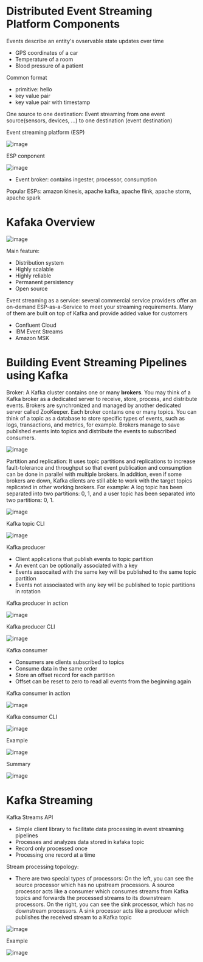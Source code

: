 # Distributed Event Streaming Platform Components
Events  describe an entity's ovservable state updates over time
- GPS coordinates of a car
- Temperature of a room
- Blood pressure of a patient

Common format
- primitive: hello
- key value pair
- key value pair with timestamp

One source to one destination: Event streaming from one event source(sensors, devices, ...) to one destination (event destination)

Event streaming platform (ESP)

![image](/pics/esp.png)

ESP conponent

![image](/pics/esp_component.png)
- Event broker: contains ingester, processor, consumption

Popular ESPs: amazon kinesis, apache kafka, apache flink, apache storm, apache spark

# Kafaka Overview
![image](/pics/kafka_structure.png)

Main feature:
- Distribution system
- Highly scalable
- Highly reliable
- Permanent persistency
- Open source

Event streaming as a service: several commercial service providers offer an on-demand ESP-as-a-Service to meet your streaming requirements. Many of them are built on top of Kafka and provide added value for customers
- Confluent Cloud
- IBM Event Streams
- Amazon MSK

# Building Event Streaming Pipelines using Kafka
Broker: A Kafka cluster contains one or many **brokers**. You may think of a Kafka broker as a dedicated server to receive, store, process, and distribute events. Brokers are synchronized and managed by another dedicated server called ZooKeeper. Each broker contains one or many topics. You can think of a topic as a database to store specific types of events, such as logs, transactions, and metrics, for example. Brokers manage to save published events into topics and distribute the events to subscribed consumers. 

![image](/pics/broker.png)

Partition and replication: It uses topic partitions and replications to increase fault-tolerance and throughput so that event publication and consumption can be done in parallel with multiple brokers. In addition, even if some brokers are down, Kafka clients are still able to work with the target topics replicated in other working brokers. For example: A log topic has been separated into two partitions: 0, 1, and a user topic has been separated into two partitions: 0, 1.

![image](/pics/partition_replications.png)

Kafka topic CLI

![image](/pics/kafka_cli.png)

Kafka producer
- Client applications that publish events to topic partition
- An event can be optionally associated with a key
- Events assocaited with the same key will be published to the same topic partition
- Events not associaated with any key will be published to topic partitions in rotation

Kafka producer in action

![image](/pics/kafka_producer_in_action.png)

Kafka producer CLI

![image](/pics/kafka_producer_cli.png)


Kafka consumer
- Consumers are clients subscribed to topics
- Consume data in the same order
- Store an offset record for each partition
- Offset can be reset to zero to read all events from the beginning again

Kafka consumer in action

![image](/pics/kafka_consumer_in_action.png)

Kafka consumer CLI

![image](/pics/kafka_consumer_cli.png)

Example

![image](/pics/kafka_example.png)


Summary

![image](/pics/kafka_core_summary.png)

# Kafka Streaming
Kafka Streams API
- Simple client library to facilitate data processing in event streaming pipelines
- Processes and analyzes data stored in kafaka topic
- Record only processed once
- Processing one record at a time

Stream processing topology:
- There are two special types of processors: On the left, you can see the source processor which has no upstream processors. A source processor acts like a consumer which consumes streams from Kafka topics and forwards the processed streams to its downstream processors. On the right, you can see the sink processor, which has no downstream processors. A sink processor acts like a producer which publishes the received stream to a Kafka topic

![image](/pics/stream_process_topology.png)

Example

![image](/pics/weather_stream_example.png)

